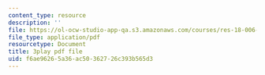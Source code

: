 ```yaml
---
content_type: resource
description: ''
file: https://ol-ocw-studio-app-qa.s3.amazonaws.com/courses/res-18-006-calculus-revisited-single-variable-calculus-fall-2010/f6ae96265a36ac50362726c393b565d3_AaucguWxpqU.pdf
file_type: application/pdf
resourcetype: Document
title: 3play pdf file
uid: f6ae9626-5a36-ac50-3627-26c393b565d3
---
```


